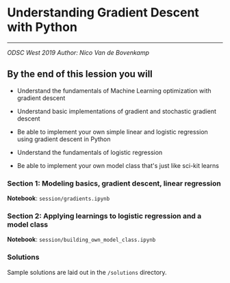 # Understanding Gradient Descent with Python

---
_ODSC West 2019_
_Author: Nico Van de Bovenkamp_

## By the end of this lession you will

- Understand the fundamentals of Machine Learning optimization with gradient descent
- Understand basic implementations of gradient and stochastic gradient descent 
- Be able to implement your own simple linear and logistic regression using gradient descent in Python

- Understand the fundamentals of logistic regression
- Be able to implement your own model class that's just like sci-kit learns

### Section 1: Modeling basics, gradient descent, linear regression

**Notebook**: `session/gradients.ipynb`

### Section 2: Applying learnings to logistic regression and a model class

**Notebook**: `session/building_own_model_class.ipynb`

### Solutions

Sample solutions are laid out in the `/solutions` directory.
